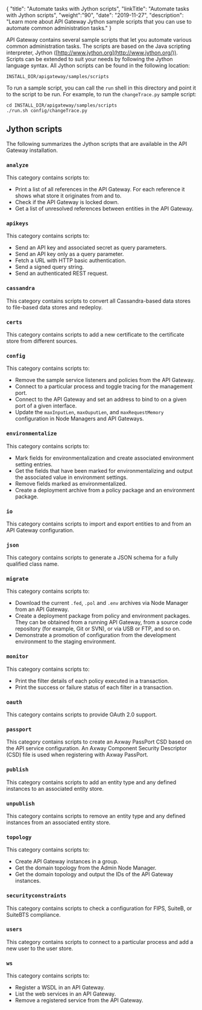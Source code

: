 {
"title": "Automate tasks with Jython scripts",
"linkTitle": "Automate tasks with Jython scripts",
"weight":"90",
"date": "2019-11-27",
"description": "Learn more about API Gateway Jython sample scripts that you can use to automate common administration tasks."
}

API Gateway contains several sample scripts that let you automate various common administration tasks. The scripts are based on the Java scripting interpreter, Jython ([http://www.jython.org](http://www.jython.org/)). Scripts can be extended to suit your needs by following the Jython language syntax. All Jython scripts can be found in the following location:

```
INSTALL_DIR/apigateway/samples/scripts
```

To run a sample script, you can call the `run` shell in this directory and point it to the script to be run. For example, to run the `changeTrace.py` sample script:

```
cd INSTALL_DIR/apigateway/samples/scripts
./run.sh config/changeTrace.py
```

## Jython scripts

The following  summarizes the Jython scripts that are available in the API Gateway installation.

### `analyze`

This category contains scripts to:

* Print a list of all references in the API Gateway. For each reference it shows what store it originates from and to.
* Check if the API Gateway is locked down.
* Get a list of unresolved references between entities in the API Gateway.

### `apikeys`

This category contains scripts to:

* Send an API key and associated secret as query parameters.
* Send an API key only as a query parameter.
* Fetch a URL with HTTP basic authentication.
* Send a signed query string.
* Send an authenticated REST request.

### `cassandra`

This category contains scripts to convert all Cassandra-based data stores to file-based data stores and redeploy.

### `certs`

This category contains scripts to add a new certificate to the certificate store from different sources.

### `config`

This category contains scripts to:

* Remove the sample service listeners and policies from the API Gateway.
* Connect to a particular process and toggle tracing for the management port.
* Connect to the API Gateway and set an address to bind to on a given port of a given interface.
* Update the `maxInputLen`, `maxOuputLen`, and `maxRequestMemory` configuration in Node Managers and API Gateways.

### `environmentalize`

This category contains scripts to:

* Mark fields for environmentalization and create associated environment setting entries.
* Get the fields that have been marked for environmentalizing and output the associated value in environment settings.
* Remove fields marked as environmentalized.
* Create a deployment archive from a policy package and an environment package.

### `io`

This category contains scripts to import and export entities to and from an API Gateway configuration.

### `json`

This category contains scripts to generate a JSON schema for a fully qualified class name.

### `migrate`

This category contains scripts to:

* Download the current `.fed`, `.pol` and `.env` archives via Node Manager from an API Gateway.
* Create a deployment package from policy and environment packages. They can be obtained from a running API Gateway, from a source code repository (for example, Git or SVN), or via USB or FTP, and so on.
* Demonstrate a promotion of configuration from the development environment to the staging environment.

### `monitor`
This category contains scripts to:

* Print the filter details of each policy executed in a transaction.
* Print the success or failure status of each filter in a transaction.

### `oauth`

This category contains scripts to provide OAuth 2.0 support.

### `passport`

This category contains scripts to create an Axway PassPort CSD based on the API service configuration. An Axway Component Security Descriptor (CSD) file is used when registering with Axway PassPort.

### `publish`

This category contains scripts to add an entity type and any defined instances to an associated entity store.

### `unpublish`

This category contains scripts to remove an entity type and any defined instances from an associated entity store.

### `topology`

This category contains scripts to:

* Create API Gateway instances in a group.
* Get the domain topology from the Admin Node Manager.
* Get the domain topology and output the IDs of the API Gateway instances.

### `securityconstraints`

This category contains scripts to check a configuration for FIPS, SuiteB, or SuiteBTS compliance.

### `users`

This category contains scripts to connect to a particular process and add a new user to the user store.

### `ws`

This category contains scripts to:

* Register a WSDL in an API Gateway.
* List the web services in an API Gateway.
* Remove a registered service from the API Gateway.
